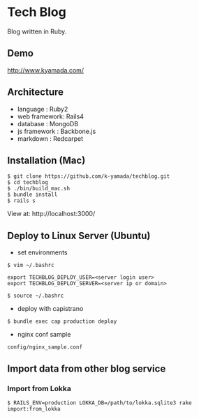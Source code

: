 # Tech Blog

Blog written in Ruby.

## Demo

http://www.kyamada.com/

## Architecture

* language     : Ruby2
* web framework: Rails4
* database     : MongoDB
* js framework : Backbone.js
* markdown     : Redcarpet

## Installation (Mac)

~~~
$ git clone https://github.com/k-yamada/techblog.git
$ cd techblog
$ ./bin/build_mac.sh
$ bundle install
$ rails s
~~~

View at: http://localhost:3000/

## Deploy to Linux Server (Ubuntu)

* set environments

~~~
$ vim ~/.bashrc

export TECHBLOG_DEPLOY_USER=<server login user>
export TECHBLOG_DEPLOY_SERVER=<server ip or domain>

$ source ~/.bashrc
~~~

* deploy with capistrano

~~~
$ bundle exec cap production deploy
~~~

* nginx conf sample

~~~
config/nginx_sample.conf
~~~

## Import data from other blog service

### Import from Lokka

~~~
$ RAILS_ENV=production LOKKA_DB=/path/to/lokka.sqlite3 rake import:from_lokka
~~~
